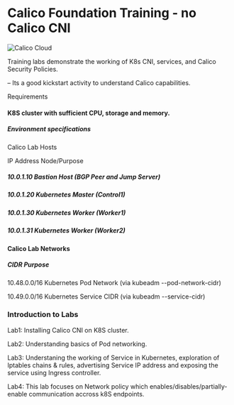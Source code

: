 # Calico Foundation Training - no Calico CNI


![Calico Cloud](https://d33wubrfki0l68.cloudfront.net/551bdb7c2bfac034f4dc680aeb203063b6ea4808/62b62/img/calico-cloud-logo.webp)

Training labs demonstrate the working of K8s CNI, services, and Calico Security Policies.

 – Its a good kickstart activity to understand Calico capabilities.

 Requirements

#### K8S cluster with sufficient CPU, storage and memory.

##### Environment specifications

Calico Lab Hosts

IP Address Node/Purpose

##### 10.0.1.10 Bastion Host (BGP Peer and Jump Server)

##### 10.0.1.20 Kubernetes Master (Control1)

##### 10.0.1.30 Kubernetes Worker (Worker1)

##### 10.0.1.31 Kubernetes Worker (Worker2)

#### Calico Lab Networks

##### CIDR Purpose

10.48.0.0/16 Kubernetes Pod Network (via kubeadm --pod-network-cidr)

10.49.0.0/16 Kubernetes Service CIDR (via kubeadm --service-cidr)

### Introduction to Labs

Lab1: Installing Calico CNI on K8S cluster.


Lab2: Understanding basics of Pod networking.


Lab3: Understaning the working of Service in Kubernetes, exploration of Iptables chains & rules, advertising Service IP address and exposing the service using Ingress controller.


Lab4: This lab focuses on Network policy which enables/disables/partially-enable communication accross k8S endpoints.
